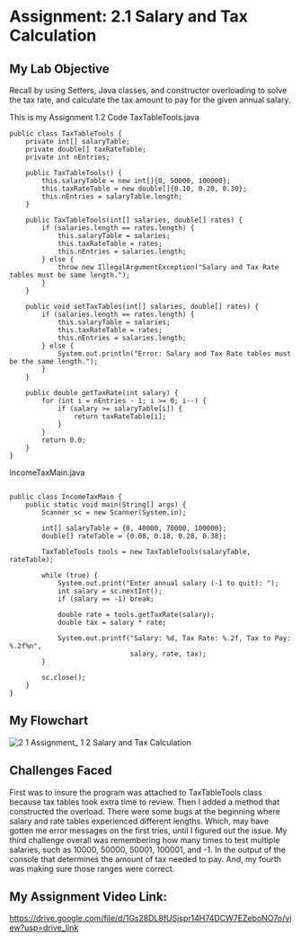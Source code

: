 # Assignment: 2.1 Salary and Tax Calculation

## My Lab Objective

Recall by using Setters, Java classes, and constructor overloading to solve the tax rate, and calculate the tax amount to pay for the given annual salary.

This is my Assignment 1.2 Code
TaxTableTools.java
```
public class TaxTableTools {
    private int[] salaryTable;
    private double[] taxRateTable;
    private int nEntries;

    public TaxTableTools() {
        this.salaryTable = new int[]{0, 50000, 100000};
        this.taxRateTable = new double[]{0.10, 0.20, 0.30};
        this.nEntries = salaryTable.length;
    }

    public TaxTableTools(int[] salaries, double[] rates) {
        if (salaries.length == rates.length) {
            this.salaryTable = salaries;
            this.taxRateTable = rates;
            this.nEntries = salaries.length;
        } else {
            throw new IllegalArgumentException("Salary and Tax Rate tables must be same length.");
        }
    }

    public void setTaxTables(int[] salaries, double[] rates) {
        if (salaries.length == rates.length) {
            this.salaryTable = salaries;
            this.taxRateTable = rates;
            this.nEntries = salaries.length;
        } else {
            System.out.println("Error: Salary and Tax Rate tables must be the same length.");
        }
    }

    public double getTaxRate(int salary) {
        for (int i = nEntries - 1; i >= 0; i--) {
            if (salary >= salaryTable[i]) {
                return taxRateTable[i];
            }
        }
        return 0.0;
    }
}
```
IncomeTaxMain.java
```import java.util.Scanner;

public class IncomeTaxMain {
    public static void main(String[] args) {
        Scanner sc = new Scanner(System.in);

        int[] salaryTable = {0, 40000, 70000, 100000};
        double[] rateTable = {0.08, 0.18, 0.28, 0.38};

        TaxTableTools tools = new TaxTableTools(salaryTable, rateTable);

        while (true) {
            System.out.print("Enter annual salary (-1 to quit): ");
            int salary = sc.nextInt();
            if (salary == -1) break;

            double rate = tools.getTaxRate(salary);
            double tax = salary * rate;

            System.out.printf("Salary: %d, Tax Rate: %.2f, Tax to Pay: %.2f%n", 
                              salary, rate, tax);
        }

        sc.close();
    }
}
```
## My Flowchart
![2 1 Assignment_ 1 2 Salary and Tax Calculation](https://github.com/user-attachments/assets/622ef244-28f1-4426-afa0-b7403eadc3cb)

## Challenges Faced
First was to insure the program was attached to TaxTableTools class because tax tables took extra time to review. Then I added a method that constructed the overload. There were some bugs at the beginning where salary and rate tables experienced different lengths. Which, may have gotten me error messages on the first tries, until I figured out the issue. My third challenge overall was remembering how many times to test multiple salaries, such as 10000, 50000, 50001, 100001, and -1. In the output of the console that determines the amount of tax needed to pay. And, my fourth was making sure those ranges were correct. 

## My Assignment Video Link:

https://drive.google.com/file/d/1Gs28DL8fUSjspr14H74DCW7EZeboNO7o/view?usp=drive_link
